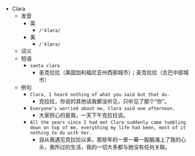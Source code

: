 - Clara
  - 发音
    - 英
      - `/'klara/`
    - 美
      - `/'klærə/`
  - 词义
  - 短语
    - `santa clara`
      - 圣克拉拉（美国加利福尼亚州西部城市）；圣克拉拉（古巴中部城市） 
  - 例句
    - `Clara, I heard nothing of what you said but that du.`
      - 克拉拉，你说的其他话我都没听见，只听见了那个“你”。
    - `Everyone’s worried about me, Clara said one afternoon.`
      - 大家担心的是我，一天下午克拉拉说。
    - `All the years since I had met Clara suddenly came tumbling down on top of me, everything my life had been, most of it nothing to do with her.`
      - 自从我遇见克拉拉以来，那些年的一景一幕一股脑涌上了我的心头，我所过的生活，我的一切大多都与她没有任何关联。

